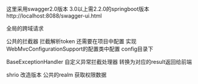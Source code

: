 这里采用swagger2.0版本  3.0以上需2.2.0的springboot版本   http://localhost:8088/swagger-ui.html

全局的跨域请求

公共的拦截器 拦截解析token  还需要在项目中配置  实现WebMvcConfigurationSupport的配置类中配置  config目录下

BaseExceptionHandler  自定义异常拦截处理器   转换为对应的result返回给前端


shrio  改造版本
公共的realm 获取权限数据